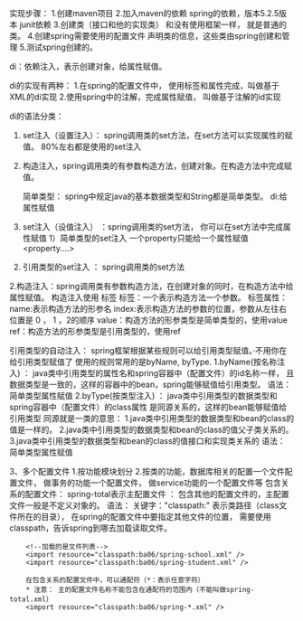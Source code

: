 实现步骤：
1.创建maven项目
2.加入maven的依赖
  spring的依赖，版本5.2.5版本
  junit依赖
3.创建类（接口和他的实现类）
  和没有使用框架一样， 就是普通的类。
4.创建spring需要使用的配置文件
  声明类的信息，这些类由spring创建和管理
5.测试spring创建的。


di：依赖注入，表示创建对象，给属性赋值。

di的实现有两种：
1.在spring的配置文件中， 使用标签和属性完成，叫做基于XML的di实现
2.使用spring中的注解，完成属性赋值， 叫做基于注解的id实现

di的语法分类：
 1. set注入（设置注入）： spring调用类的set方法，在set方法可以实现属性的赋值。
    80%左右都是使用的set注入
 2. 构造注入，spring调用类的有参数构造方法，创建对象。在构造方法中完成赋值。
 
    简单类型： spring中规定java的基本数据类型和String都是简单类型。
 di:给属性赋值
  1. set注入（设值注入） ：spring调用类的set方法， 你可以在set方法中完成属性赋值
   1）简单类型的set注入
     <bean id="xx" class="yyy">
        <property name="属性名字" value="此属性的值"/>
        一个property只能给一个属性赋值
        <property....>
     </bean>
   2) 引用类型的set注入 ： spring调用类的set方法
    <bean id="xxx" class="yyy">
       <property name="属性名称" ref="bean的id(对象的名称)" />
    </bean>
    
  2.构造注入：spring调用类有参数构造方法，在创建对象的同时，在构造方法中给属性赋值。
   构造注入使用 <constructor-arg> 标签
   <constructor-arg> 标签：一个<constructor-arg>表示构造方法一个参数。
   <constructor-arg> 标签属性：
      name:表示构造方法的形参名
      index:表示构造方法的参数的位置，参数从左往右位置是 0 ， 1 ，2的顺序
      value：构造方法的形参类型是简单类型的，使用value
      ref：构造方法的形参类型是引用类型的，使用ref
      
      
 引用类型的自动注入： spring框架根据某些规则可以给引用类型赋值。·不用你在给引用类型赋值了
        使用的规则常用的是byName, byType.
        1.byName(按名称注入) ： java类中引用类型的属性名和spring容器中（配置文件）<bean>的id名称一样，
                               且数据类型是一致的，这样的容器中的bean，spring能够赋值给引用类型。
          语法：
          <bean id="xx" class="yyy" autowire="byName">
             简单类型属性赋值
          </bean>
        2.byType(按类型注入) ： java类中引用类型的数据类型和spring容器中（配置文件）<bean>的class属性
                       是同源关系的，这样的bean能够赋值给引用类型
        同源就是一类的意思：
        1.java类中引用类型的数据类型和bean的class的值是一样的。
        2.java类中引用类型的数据类型和bean的class的值父子类关系的。
        3.java类中引用类型的数据类型和bean的class的值接口和实现类关系的
        语法：
        <bean id="xx" class="yyy" autowire="byType">
          简单类型属性赋值
        </bean>
        
 
3、多个配置文件
	1.按功能模块划分
	2.按类的功能，数据库相关的配置一个文件配置文件， 做事务的功能一个配置文件， 做service功能的一个配置文件等
        包含关系的配置文件：
        spring-total表示主配置文件 ： 包含其他的配置文件的，主配置文件一般是不定义对象的。
        语法：<import resource="其他配置文件的路径" />
        关键字："classpath:" 表示类路径（class文件所在的目录），
            在spring的配置文件中要指定其他文件的位置， 需要使用classpath，告诉spring到哪去加载读取文件。
       
        <!--加载的是文件列表-->  
        <import resource="classpath:ba06/spring-school.xml" />
        <import resource="classpath:ba06/spring-student.xml" />
        
        在包含关系的配置文件中，可以通配符（*：表示任意字符）
        * 注意： 主的配置文件名称不能包含在通配符的范围内（不能叫做spring-total.xml）
        <import resource="classpath:ba06/spring-*.xml" />